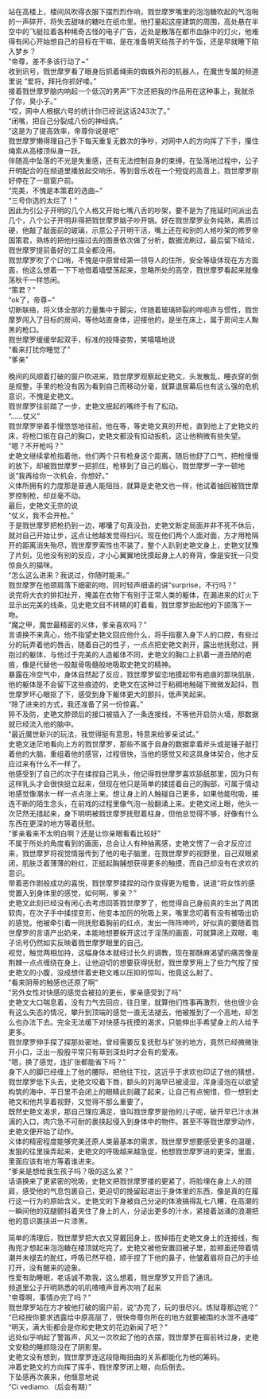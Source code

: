 站在高楼上，楼间风吹得衣服下摆烈烈作响，戮世摩罗嘴里的泡泡糖吹起的气泡啪的一声碎开，将失去甜味的糖吐在纸巾里。他打量起这座建筑的周围，高处悬在半空中的飞艇拉着各种稀奇古怪的电子广告，近处是散落在都市血脉中的灯火，他难得有闲心开始想自己的目标在干嘛，是在准备明天给孩子的午饭，还是早就睡下陷入梦乡？<br>“帝尊，差不多该行动了~”<br>收到讯号，戮世摩罗看了眼身后抓着绳索的蜘蛛外形的机器人，在魔世专属的频道里说 “爱将，拜托你抓好喽。”<br>接着戮世摩罗脑内响起一个低沉的男声“下次还把我的作品用在这种事上，我就杀了你，臭小子。”<br>“哎，网中人根据六号的统计你已经说这话243次了。”<br>“闭嘴，把自己分裂成八份的神经病。”<br>“这是为了提高效率，帝尊你说是吧”<br>戮世摩罗懒得理自己手下每天重复无数次的争吵，对网中人的方向挥了下手，攥住绳索从高楼顶纵身一跃。<br>伴随高中坠落的不光是失重感，还有无法控制自身的束缚，在坠落地过程中，公子开明配合的在频道里播放起交响乐，等到音乐收在一个短促的高音上，戮世摩罗刚好停在了一扇窗户前。<br>“完美，不愧是本策君的选曲~”<br>“三号你选的太烂了！”<br>因此为引公子开明的几个人格又开始七嘴八舌的吵架，要不是为了拖延时间派出去几个，八个公子开明非得把戮世摩罗脑子吵开锅。好在戮世摩罗业务纯熟，素质过硬，他敲了敲面前的玻璃，示意公子开明干活，嘴上还在和别的人格吵架的修罗帝国策君，熟练的把他扫描过去的图景依次做了分析，数据流刷过，最后留下结论，戮世摩罗提前备好的工具全都没用。<br> 戮世摩罗吹了个口哨，不愧是中原曾经第一领导人的住所，安全等级体现在方方面面，他这么想着一下下地借着墙壁荡起来，忽略所处的高空，戮世摩罗看起来就像荡秋千一样悠闲。<br>“策君？”<br>  “ok了，帝尊~”<br>切断联络，将义体全部的力量集中于脚尖，伴随着玻璃碎裂的哗啦声与惯性，戮世摩罗闯入了目标的房间，等他站直身体，迎接他的，是坐在床上，属于房间主人黝黑的枪口。<br>戮世摩罗缓缓举起双手，标准的投降姿势，笑嘻嘻地说<br>“看来打扰你睡觉了”<br>“爹亲”<br>晚间的风顺着打破的窗户吹进来，戮世摩罗观察起史艳文，头发散乱，睡衣穿的倒是规整，手里的枪没有因为看到自己而移动分毫，就算退居幕后也有这么强的危机意识，不愧是史艳文。<br>戮世摩罗往前踏了一步，史艳文抿起的嘴终于有了松动。<br>“……仗义”<br>戮世摩罗举着手慢悠悠地往前，他在等，等史艳文真的开枪，直到他上了史艳文的床，将枪口抵在自己的胸口，史艳文都没有扣动扳机，这让他稍微有些失望。<br>“嗯？不开枪吗？”<br>史艳文继续拿枪指着他，他们两个只有枪身这个距离，随后他舒了口气，把枪慢慢的放下，却被戮世摩罗一把抓住，枪移到了自己的眉心，戮世摩罗一字一顿地说“我再给你一次机会，你想好。”<br>义体所拥有的力度那是普通人能阻挡，就算是史艳文也一样，他试着抽回被戮世摩罗控制枪，却丝毫不动。<br>最后，史艳文无奈的说<br>“仗义，我不会开枪。”<br>于是戮世摩罗把枪扔到一边，嘟囔了句真没劲，史艳文断定局面并非不死不休后，就对自己开始让步，这点让他越发觉得扫兴。现在他们两个人面对面，方才用枪隔开的距离消失殆尽，戮世摩罗索性也不装了，整个人趴到史艳文身上，史艳文犹豫了片刻，见他没有别的反应，才小心翼翼地抚摸起身上人的脊背，像是安抚一只受惊良久的猫咪。<br>“怎么这么进来？我说过，你随时能来。”<br>戮世摩罗在他颈肩落下细密的吻，同时轻声细语的讲“surprise，不行吗？”<br>说完将大衣的排扣扯开，掩盖在衣物下有别于正常人类的躯体，在漏进来的灯火下显示出完美的线条，见史艳文目不转睛的盯着看，戮世摩罗抬起他的下颌落下一吻。<br>“魔之甲，魔世最精密的义体，爹亲喜欢吗？”<br>言语换不来真心，他不指望史艳文回应他什么，将手指塞入身下人的口腔，有些过分的玩弄着他的唇舌，随着自己的性子，一点点把史艳文剥开，露出他抚慰过，拥抱过的躯体，与他过于完美的人造躯体不同，史艳文的胸口上扒着一道丑陋的疤痕，像是代替他一般敲骨吸髓般地吸取史艳文的精神。<br> 暴露在冷空气中，身体自然起了反应，戮世摩罗留恋地摸起带有疤痕的那块肌肤，他的躯体是不会留下这些痕迹的，史艳文在这种过于粘稠地触碰下微微发起抖，戮世摩罗坏心眼抠了下，感受到身下躯体更大的颤抖，低声笑起来。<br>“除了进来的方式，我还准备了另一份惊喜。”<br>猝不及防，史艳文脖颈后的接口被插入了一条连接线，不等他开启防火墙，那数据就已经流入他的脑中。<br>“最近魔世新兴的玩法，我觉得挺有意思，特意来给爹亲试试。”<br>史艳文迷茫地看向上方的戮世摩罗，那些不属于自身的数据拿着斧头或是锤子敲打着他的大脑，重组着他的感官，过程很快，当他的感觉又和这具身体契合，他才反应过来有什么不一样了。<br>他感受到了自己的次子在揉捏自己乳头，他记得戮世摩罗喜欢舔舐那里，因为只有这样乳头才会很快挺立起来，但现在他只是简单的揉搓着自己的胸部，可属于情动地感觉像潮水一样一点点涨上来。想让身上的人触碰自己更多，如果他能吮吸，接连不断的陌生念头，在前戏的过程里像气泡一般翻涌上来。史艳文闭上眼，他头一次茫然无措起来，身下明明被戮世摩罗抚慰着柱身，但他总觉得不够，好像有什么东西在更深的地方等着抚慰。<br>“爹亲看来不太明白啊？还是让你亲眼看看比较好”<br>不属于所处的角度看到的画面，总会让人有种抽离感，史艳文愣了一会才反应过来，戮世摩罗将视觉情报传到了他的电子脑里，在戮世摩罗的视野里，自己双眼紧闭，肌肤泛着薄薄的粉红，正挺起胸脯想获得更多的触摸，而自己却没有在求欢的意识。<br>带着恶作剧般成功的喜悦，戮世摩罗揉捏的动作变得更为粗鲁，说道“将女性的感觉置入到身体里的感觉，如何啊，爹亲？”<br>史艳文此刻已经没有闲心去考虑回答戮世摩罗了，他觉得自己身前真的生出了两团软肉，在次子手中揉捏变形，他变本加厉的吮吸上来，嘴里念叨着有没有被吸出奶的感觉。他被牵引着一同抚慰着胸前的红点，发出一阵阵呻吟，好似真的要随着戮世摩罗的言语产出奶来，本能地想要躲开这过于淫荡的画面，可就算闭上双眼，电子讯号仍然如实反映着戮世摩罗眼里的自己。<br>视觉，触觉两相加持，这幅身体本就经过长久的调教，现在那酥麻渴望的痛苦像是荆棘一点点缠绕在身上，让他迫切的想要获得抚慰，戮世摩罗用上了些力气按了按史艳文的小腹，没成想伴着史艳文难以压抑的惊叫，他竟这么射了。<br>“看来阴蒂的触感也还原了啊”<br>“另外女性对快感的感觉会被拉的更长，爹亲感受到了吗”<br>史艳文大口喘息着，没有力气去回应，往日里，就算他们性事再激烈，他也很少会有这么失态的情况，攀升到顶端的感觉一直无法褪去，他被推到了一个高地，却怎么也办法下去。完全无法缓下对快感与抚摸的渴求，只能伸出手希望身上的人给予更多。<br>戮世摩罗伸手探了探那处密地，曾经需要反复抚慰与扩张的地方，竟然已经微微张开小口，泛出一股股平常只有草到深处时才会有的爱液。<br>“嗯，换了感觉，连扩张都能省下吗？”<br>身下人的脚已经缠上了他的腰际，把他往下拉，这近乎于求欢也印证了他的猜想，戮世摩罗低下头去，史艳文咬着下唇，额头的刘海早已被浸湿，浑身浸泡在以欲望构筑的海中，平日里不会闭上的眼睛此刻藏了起来，让自己有点惋惜，但一想到史艳文和他共享着视野，又觉得不那么重要了。<br>既然史艳文渴求，那自己理应满足，谁叫戮世摩罗是他的儿子呢，破开早已汁水淋漓的入口，肉穴急不可耐的裹挟起侵入到身体中的物件。甚至不等戮世摩罗动作，史艳文便开始了动作。<br>义体的精密程度能够完美还原人类最基本的需求，戮世摩罗想要感受更多的温暖，发狠的往里操弄起来，史艳文的呼吸越来越急促，他想戮世摩罗进的更深，里面，里面应该有地方等着谁进来。<br>“爹亲是想给我生孩子吗？吸的这么紧？”<br>话语换来了更紧密的吮吸，史艳文把戮世摩罗搂的更紧了，将脸埋在身上人的颈肩，感受他的气息包裹自己，更迫切的挽留起进出于身体里的东西，像是真的在履行这一行为的原始含义。史艳文的下身被自己分泌的体液搞得乱七八糟，在高潮的一瞬间他的双腿颤抖着夹住了身上的人，分泌出更多的汁水，紧接着汹涌的浪潮把他的意识裹挟进一片漆黑。<br>简单的清理后，戮世摩罗把大衣又穿戴回身上，拔掉插在史艳文身上的连接线，掏掏兜才想起来泡泡糖在楼顶就吃完了。史艳文被他安置回被子里，脸颊虽还带着情潮并未褪去的酡红，呼吸已然平稳，顺手捏了下他的鼻子，他皱着眉将自己的手给打开，没有醒来的迹象。<br>性爱有助睡眠，老话诚不欺我，这么想着，戮世摩罗又开启了通讯。<br>频道里公子开明熟悉的叽叽喳喳声音再次响了起来<br>“帝尊啊，事情办完了吗？”<br>戮世摩罗站在方才被他打破的窗户前，说“办完了，玩的很尽兴。炼狱尊那边呢？”<br>“已经按你要求透露给中原高层了，很快帝尊你所在的地方就要被围的水泄不通喽”<br>“明天，满大街都会是你和史艳文的花边新闻了吧？”<br>远处似乎响起了警笛声，风又一次吹起了他的衣摆，戮世摩罗在窗前转过身，史艳文安稳的睡颜隐没在了阴影里。<br>史艳文没有想到，戮世摩罗连这段隐晦扭曲的关系都能化为他的筹码。<br>冲着史艳文的方向挥了挥手，戮世摩罗闭上眼，向后倒去。<br>下坠感再次袭来，他惬意地说 <br>“Ci vediamo.（后会有期）”<br>